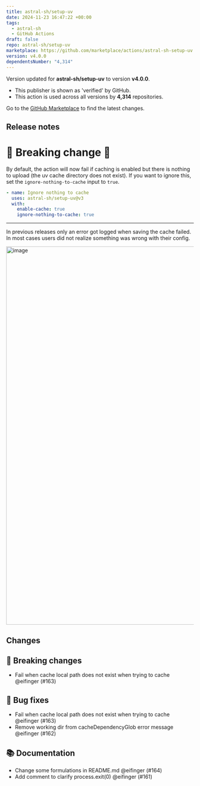 ```yaml
---
title: astral-sh/setup-uv
date: 2024-11-23 16:47:22 +00:00
tags:
  - astral-sh
  - GitHub Actions
draft: false
repo: astral-sh/setup-uv
marketplace: https://github.com/marketplace/actions/astral-sh-setup-uv
version: v4.0.0
dependentsNumber: "4,314"
---
```



Version updated for **astral-sh/setup-uv** to version **v4.0.0**.
- This publisher is shown as 'verified' by GitHub.
- This action is used across all versions by **4,314** repositories.

Go to the [GitHub Marketplace](https://github.com/marketplace/actions/astral-sh-setup-uv) to find the latest changes.

## Release notes

# 🚨 Breaking change 🚨

By default, the action will now fail if caching is enabled but there is nothing to upload (the uv cache directory does not exist).
If you want to ignore this, set the `ignore-nothing-to-cache` input to `true`.

```yaml
- name: Ignore nothing to cache
  uses: astral-sh/setup-uv@v3
  with:
    enable-cache: true
    ignore-nothing-to-cache: true
```

---

In previous releases only an error got logged when saving the cache failed. In most cases users did not realize something was wrong with their config.

<img width="1014" alt="image" src="https://github.com/user-attachments/assets/6d03ac1f-9c04-4571-841e-de41291f4939">


## Changes

## 🚨 Breaking changes

- Fail when cache local path does not exist when trying to cache @eifinger (#163)

## 🐛 Bug fixes

- Fail when cache local path does not exist when trying to cache @eifinger (#163)
- Remove working dir from cacheDependencyGlob error message @eifinger (#162)

## 📚 Documentation

- Change some formulations in README.md @eifinger (#164)
- Add comment to clarify process.exit(0) @eifinger (#161)

